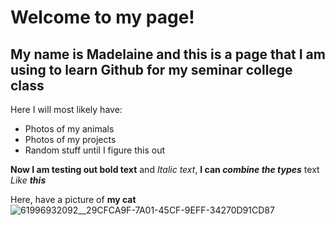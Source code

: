 # Welcome to my page!
## My name is Madelaine and this is a page that I am using to learn Github for my seminar college class
Here I will most likely have:
- Photos of my animals
- Photos of my projects
- Random stuff until I figure this out

**Now I am testing out bold text** and _Italic text_, **I can _combine the types_** text _Like **this**_

Here, have a picture of **my cat**
![61996932092__29CFCA9F-7A01-45CF-9EFF-34270D91CD87](https://user-images.githubusercontent.com/72579140/96035074-7d662f80-0e30-11eb-90c0-5cdad76fdbfe.JPG)

